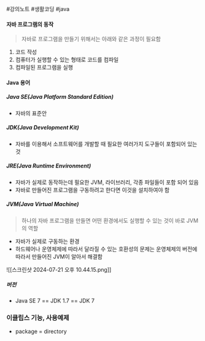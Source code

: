 #강의노트 #생활코딩 #java 

#### 자바 프로그램의 동작
> 자바로 프로그램을 만들기 위해서는 아래와 같은 과정이 필요함

1. 코드 작성
2. 컴퓨터가 실행할 수 있는 형태로 코드를 컴파일
3. 컴파일된 프로그램을 실행

#### Java 용어

##### Java SE(Java Platform Standard Edition)
- 자바의 표준안
##### JDK(Java Development Kit)
- 자바를 이용해서 소프트웨어를 개발할 때 필요한 여러가지 도구들이 포함되어 있는 것
##### JRE(Java Runtime Environment)
- 자바가 실제로 동작하는데 필요한 JVM, 라이브러리, 각종 파일들이 포함 되어 있음
- 자바로 만들어진 프로그램을 구동하려고 한다면 이것을 설치하여야 함 
##### JVM(Java Virtual Machine)
> 하나의 자바 프로그램을 만들면 어떤 환경에서도 실행할 수 있는 것이 바로 JVM의 역할
- 자바가 실제로 구동하는 환경
- 하드웨어나 운영체제에 따라서 달라질 수 있는 호환성의 문제는 운영체제의 버전에 따라서 만들어진 JVM이 알아서 해결함

![[스크린샷 2024-07-21 오후 10.44.15.png]]

##### 버전
- Java SE 7 == JDK 1.7 == JDK 7 

### 이클립스 기능, 사용예제
- package = directory
